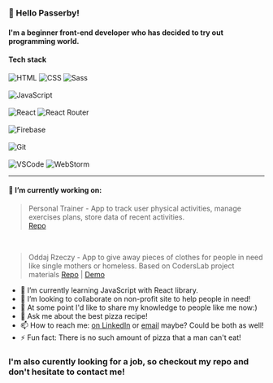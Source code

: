 ### :wave: Hello Passerby!

#### I'm a beginner front-end developer who has decided to try out programming world. 

#### Tech stack

<div>
    <img alt="HTML" src="https://img.shields.io/badge/HTML-orange?logo=html5&logoColor=white&style=flat"/>
    <img alt="CSS" src="https://img.shields.io/badge/CSS-blue?logo=css3&style=flat"/>
    <img alt='Sass' src="https://img.shields.io/badge/Sass-pink?logo=sass&logoColor=white&style=flat"/>
</div>
<br/>
<div>
    <img alt="JavaScript" src="https://img.shields.io/badge/JavaScript-yellow?logo=javascript&logoColor=white&style=flat"/>
</div>
<br/>
<div>
    <img alt="React" src="https://img.shields.io/badge/React-black?logo=react&logoColor=white&style=flat"/>
    <img alt="React Router" src="https://img.shields.io/badge/ReactRouter-black?logo=React-Router&logoColor=white&style=flat"/>
</div>
<br/>
<div>
    <img alt="Firebase" src="https://img.shields.io/badge/Firebase-orange?logo=firebase&logoColor=white&style=flat"/>
</div>
<br/>
<div>
    <img alt="Git" src="https://img.shields.io/badge/Git-red?logo=git&logoColor=white&style=flat"/>
</div>
<br/>
<div>
    <img alt="VSCode" src="https://img.shields.io/badge/VS Code-blue?logo=Visual-Studio-Code&logoColor=white&style=flat"/>
    <img alt="WebStorm" src="https://img.shields.io/badge/WebStorm-black?logo=webstorm&logoColor=white&style=flat"/>
</div>
<hr/>

#### 🔭 I’m currently working on:
> Personal Trainer - App to track user physical activities, manage exercises plans, store data of recent
activities.  
<a href="https://github.com/kamildomagalski/PersonalTrainer">Repo</a>
<br/>

> Oddaj Rzeczy - App to give away pieces of clothes for people in need like single mothers or
> homeless. Based on CodersLab project materials
> <a href="https://github.com/kamildomagalski/OddajRzeczy">Repo</a> | <a href="https://oddajrzeczy-66300.web.app/">Demo</a>


- 🌱 I’m currently learning JavaScript with React library.
- 👯 I’m looking to collaborate on non-profit site to help people in need!
- :school: At some point I'd like to share my knowledge to people like me now:) 
- 💬 Ask me about the best pizza recipe!
- 📫 How to reach me: [on LinkedIn](https://www.linkedin.com/in/kamil-domagalski/) or [email](kdbrasi360@gmail.com) maybe? Could be both as well!
- ⚡ Fun fact: There is no such amount of pizza that a man can't eat!



### I'm also curently looking for a job, so checkout my repo and don't hesitate to contact me!

